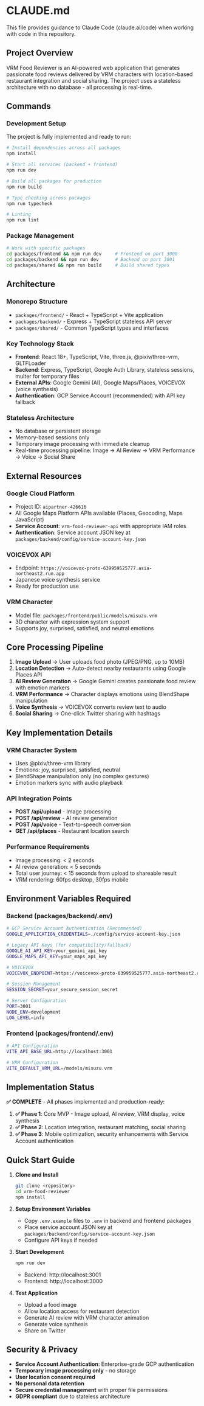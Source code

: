 # CLAUDE.md

This file provides guidance to Claude Code (claude.ai/code) when working with code in this repository.

## Project Overview

VRM Food Reviewer is an AI-powered web application that generates passionate food reviews delivered by VRM characters with location-based restaurant integration and social sharing. The project uses a stateless architecture with no database - all processing is real-time.

## Commands

### Development Setup
The project is fully implemented and ready to run:

```bash
# Install dependencies across all packages
npm install

# Start all services (backend + frontend)
npm run dev

# Build all packages for production
npm run build

# Type checking across packages
npm run typecheck

# Linting
npm run lint
```

### Package Management
```bash
# Work with specific packages
cd packages/frontend && npm run dev     # Frontend on port 3000
cd packages/backend && npm run dev      # Backend on port 3001
cd packages/shared && npm run build     # Build shared types
```

## Architecture

### Monorepo Structure
- `packages/frontend/` - React + TypeScript + Vite application
- `packages/backend/` - Express + TypeScript stateless API server  
- `packages/shared/` - Common TypeScript types and interfaces

### Key Technology Stack
- **Frontend**: React 18+, TypeScript, Vite, three.js, @pixiv/three-vrm, GLTFLoader
- **Backend**: Express, TypeScript, Google Auth Library, stateless sessions, multer for temporary files
- **External APIs**: Google Gemini (AI), Google Maps/Places, VOICEVOX (voice synthesis)
- **Authentication**: GCP Service Account (recommended) with API key fallback

### Stateless Architecture
- No database or persistent storage
- Memory-based sessions only
- Temporary image processing with immediate cleanup
- Real-time processing pipeline: Image → AI Review → VRM Performance → Voice → Social Share

## External Resources

### Google Cloud Platform
- Project ID: `aipartner-426616` 
- All Google Maps Platform APIs available (Places, Geocoding, Maps JavaScript)
- **Service Account**: `vrm-food-reviewer-api` with appropriate IAM roles
- **Authentication**: Service account JSON key at `packages/backend/config/service-account-key.json`

### VOICEVOX API
- Endpoint: `https://voicevox-proto-639959525777.asia-northeast2.run.app`
- Japanese voice synthesis service
- Ready for production use

### VRM Character
- Model file: `packages/frontend/public/models/misuzu.vrm`
- 3D character with expression system support
- Supports joy, surprised, satisfied, and neutral emotions

## Core Processing Pipeline

1. **Image Upload** → User uploads food photo (JPEG/PNG, up to 10MB)
2. **Location Detection** → Auto-detect nearby restaurants using Google Places API
3. **AI Review Generation** → Google Gemini creates passionate food review with emotion markers
4. **VRM Performance** → Character displays emotions using BlendShape manipulation
5. **Voice Synthesis** → VOICEVOX converts review text to audio
6. **Social Sharing** → One-click Twitter sharing with hashtags

## Key Implementation Details

### VRM Character System
- Uses @pixiv/three-vrm library
- Emotions: joy, surprised, satisfied, neutral
- BlendShape manipulation only (no complex gestures)
- Emotion markers sync with audio playback

### API Integration Points
- **POST /api/upload** - Image processing
- **POST /api/review** - AI review generation  
- **POST /api/voice** - Text-to-speech conversion
- **GET /api/places** - Restaurant location search

### Performance Requirements
- Image processing: < 2 seconds
- AI review generation: < 5 seconds
- Total user journey: < 15 seconds from upload to shareable result
- VRM rendering: 60fps desktop, 30fps mobile

## Environment Variables Required

### Backend (packages/backend/.env)
```bash
# GCP Service Account Authentication (Recommended)
GOOGLE_APPLICATION_CREDENTIALS=./config/service-account-key.json

# Legacy API Keys (for compatibility/fallback)
GOOGLE_AI_API_KEY=your_gemini_api_key
GOOGLE_MAPS_API_KEY=your_maps_api_key

# VOICEVOX
VOICEVOX_ENDPOINT=https://voicevox-proto-639959525777.asia-northeast2.run.app

# Session Management
SESSION_SECRET=your_secure_session_secret

# Server Configuration
PORT=3001
NODE_ENV=development
LOG_LEVEL=info
```

### Frontend (packages/frontend/.env)
```bash
# API Configuration
VITE_API_BASE_URL=http://localhost:3001

# VRM Configuration
VITE_DEFAULT_VRM_URL=/models/misuzu.vrm
```

## Implementation Status

**✅ COMPLETE** - All phases implemented and production-ready:

1. **✅ Phase 1**: Core MVP - Image upload, AI review, VRM display, voice synthesis
2. **✅ Phase 2**: Location integration, restaurant matching, social sharing  
3. **✅ Phase 3**: Mobile optimization, security enhancements with Service Account authentication

## Quick Start Guide

1. **Clone and Install**
   ```bash
   git clone <repository>
   cd vrm-food-reviewer
   npm install
   ```

2. **Setup Environment Variables**
   - Copy `.env.example` files to `.env` in backend and frontend packages
   - Place service account JSON key at `packages/backend/config/service-account-key.json`
   - Configure API keys if needed

3. **Start Development**
   ```bash
   npm run dev
   ```
   - Backend: http://localhost:3001
   - Frontend: http://localhost:3000

4. **Test Application**
   - Upload a food image
   - Allow location access for restaurant detection
   - Generate AI review with VRM character animation
   - Generate voice synthesis
   - Share on Twitter

## Security & Privacy

- **Service Account Authentication**: Enterprise-grade GCP authentication
- **Temporary image processing only** - no storage
- **User location consent required**
- **No personal data retention**
- **Secure credential management** with proper file permissions
- **GDPR compliant** due to stateless architecture